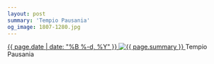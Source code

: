 ```yaml
---
layout: post
summary: 'Tempio Pausania'
og_image: 1807-1280.jpg
---
```


<p>
 <time>
  <a href="/1807">
   {{ page.date | date: "%B %-d, %Y" }}
  </a>
 </time>
 <a href="/1807">
  <img alt="{{ page.summary }}" sizes="(min-width: 700px) 50vw, calc(100vw - 2rem)" src="{{ site.assets_url }}/1807-640.jpg" srcset="{{ site.assets_url }}/1807-320.jpg 320w, {{ site.assets_url }}/1807-640.jpg 640w, {{ site.assets_url }}/1807-960.jpg 960w, {{ site.assets_url }}/1807-1280.jpg 1280w"/>
 </a>
 <span>
  Tempio Pausania
 </span>
</p>

